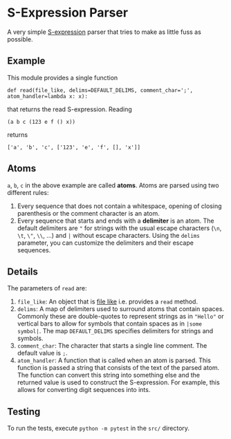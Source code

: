 # S-Expression Parser

A very simple [S-expression](https://en.m.wikipedia.org/wiki/S-expression) parser that tries to make as little fuss as possible.

## Example

This module provides a single function
```
def read(file_like, delims=DEFAULT_DELIMS, comment_char=';', atom_handler=lambda x: x):
```
that returns the read S-expression.
Reading
```
(a b c (123 e f () x))
```
returns
```
['a', 'b', 'c', ['123', 'e', 'f', [], 'x']]
```

## Atoms

`a`, `b`, `c` in the above example are called **atoms**.
Atoms are parsed using two different rules:
1. Every sequence that does not contain a whitespace, opening of closing parenthesis or the comment character is an atom.
2. Every sequence that starts and ends with a **delimiter** is an atom.
   The default delimiters are `"` for strings with the usual escape characters (`\n`, `\t`, `\"`, `\\`, ...) and `|` without escape characters.
   Using the `delims` parameter, you can customize the delimiters and their escape sequences.

## Details

The parameters of `read` are:
1. `file_like`: An object that is [file like](https://docs.python.org/3/glossary.html#term-file-object) i.e. provides a `read` method.
2. `delims`: A map of delimiters used to surround atoms that contain spaces.
   Commonly these are double-quotes to represent strings as in `"Hello"` or
   vertical bars to allow for symbols that contain spaces as in `|some symbol|`.
   The map `DEFAULT_DELIMS` specifies delimiters for strings and symbols.
3. `comment_char`: The character that starts a single line comment.
   The default value is `;`.
4. `atom_handler`: A function that is called when an atom is parsed.
   This function is passed a string that consists of the text of the parsed
   atom. The function can convert this string into something else and the
   returned value is used to construct the S-expression.
   For example, this allows for converting digit sequences into ints.

## Testing

To run the tests, execute `python -m pytest` in the `src/` directory.

